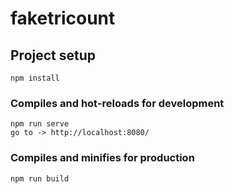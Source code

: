 # faketricount

## Project setup
```
npm install
```

### Compiles and hot-reloads for development
```
npm run serve
go to -> http://localhost:8080/
```

### Compiles and minifies for production
```
npm run build
```
